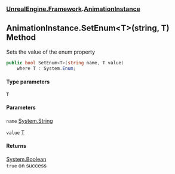 ### [UnrealEngine.Framework](UnrealEngine_Framework.md 'UnrealEngine.Framework').[AnimationInstance](AnimationInstance.md 'UnrealEngine.Framework.AnimationInstance')
## AnimationInstance.SetEnum&lt;T&gt;(string, T) Method
Sets the value of the enum property  
```csharp
public bool SetEnum<T>(string name, T value)
    where T : System.Enum;
```
#### Type parameters
<a name='UnrealEngine_Framework_AnimationInstance_SetEnum_T_(string_T)_T'></a>
`T`  
  
#### Parameters
<a name='UnrealEngine_Framework_AnimationInstance_SetEnum_T_(string_T)_name'></a>
`name` [System.String](https://docs.microsoft.com/en-us/dotnet/api/System.String 'System.String')  
  
<a name='UnrealEngine_Framework_AnimationInstance_SetEnum_T_(string_T)_value'></a>
`value` [T](AnimationInstance_SetEnum_T_(string_T).md#UnrealEngine_Framework_AnimationInstance_SetEnum_T_(string_T)_T 'UnrealEngine.Framework.AnimationInstance.SetEnum&lt;T&gt;(string, T).T')  
  
#### Returns
[System.Boolean](https://docs.microsoft.com/en-us/dotnet/api/System.Boolean 'System.Boolean')  
`true` on success
